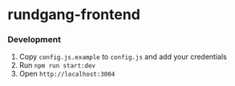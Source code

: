 # rundgang-frontend

### Development

1. Copy `config.js.example` to `config.js` and add your credentials
2. Run `npm run start:dev`
3. Open `http://localhost:3004`
